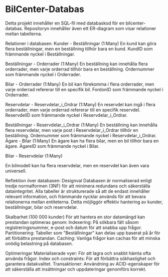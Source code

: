 # BilCenter-Databas

Detta projekt innehåller en SQL-fil med databaskod för en bilcenter-databas. Repositoryn innehåller även ett ER-diagram som visar relationer mellan tabellerna.

Relationer i databasen:
Kunder - Beställningar (1:Many)
En kund kan göra flera beställningar, men en beställning tillhör bara en kund. KundID som främmande nyckel i Beställningar.

Beställningar - Orderrader (1:Many)
En beställning kan innehålla flera orderrader, men varje orderrad tillhör bara en beställning. Ordernummer som främmande nyckel i Orderrader.

Bilar - Orderrader (1:Many)
En bil kan förekomma i flera orderrader, men varje orderrad refererar till en specifik bil. FordonID som främmande nyckel i Orderrader.

Reservdelar - Reservdelar_i_Ordrar (1:Many)
En reservdel kan ingå i flera orderrader, men varje orderrad refererar till en specifik reservdel.
ReservdelID som främmande nyckel i Reservdelar_i_Ordrar.

Beställningar - Reservdelar_i_Ordrar (1:Many)
En beställning kan innehålla flera reservdelar, men varje post i Reservdelar_i_Ordrar tillhör en beställning. Ordernummer som främmande nyckel i Reservdelar_i_Ordrar.
Ägare - Bilar (1:Many)
En ägare kan ha flera bilar, men en bil tillhör bara en ägare. ÄgareID som främmande nyckel i Bilar.

Bilar - Reservdelar (1:Many)

En bilmodell kan ha flera reservdelar, men en reservdel kan även vara universell.


Reflektion över databasen:
Designval
Databasen är normaliserad enligt tredje normalformen (3NF) för att minimera redundans och säkerställa dataintegritet. Alla tabeller är strukturerade så att de endast innehåller relevant information, och främmande nycklar används för att bevara relationerna mellan entiteterna. Detta möjliggör effektiv hantering av kunder, beställningar, bilar och reservdelar.

Skalbarhet (100 000 kunder)
För att hantera en stor datamängd kan prestandan optimeras genom:
Indexering: På sökbara fält såsom registreringsnummer, e-post och datum för att snabba upp frågor.
Partitionering: Tabeller som "Beställningar" kan delas upp baserat på år för att förbättra prestandan.
Caching: Vanliga frågor kan cachas för att minska onödig belastning på databasen.

Optimeringar
Materialiserade vyer: För att lagra och snabbt hämta ofta använda frågor.
Index och constraints: För att förbättra sökhastighet och garantera datakvalitet.
Transaktioner: Användning av ACID-egenskaper för att säkerställa att insättningar och uppdateringar genomförs korrekt.


